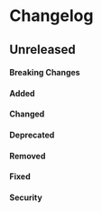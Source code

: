 # Changelog

## Unreleased

#### Breaking Changes

#### Added

#### Changed

#### Deprecated

#### Removed

#### Fixed

#### Security
